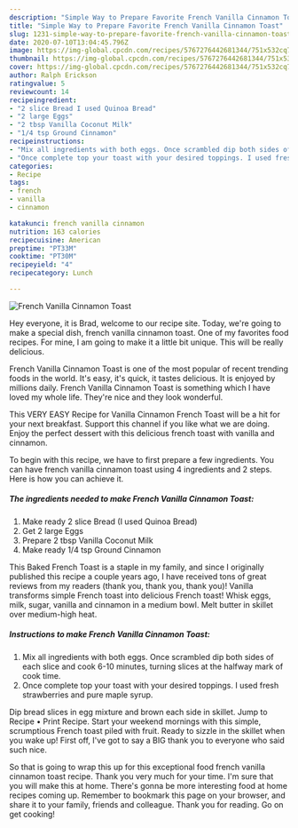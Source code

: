 ```yaml
---
description: "Simple Way to Prepare Favorite French Vanilla Cinnamon Toast"
title: "Simple Way to Prepare Favorite French Vanilla Cinnamon Toast"
slug: 1231-simple-way-to-prepare-favorite-french-vanilla-cinnamon-toast
date: 2020-07-10T13:04:45.796Z
image: https://img-global.cpcdn.com/recipes/5767276442681344/751x532cq70/french-vanilla-cinnamon-toast-recipe-main-photo.jpg
thumbnail: https://img-global.cpcdn.com/recipes/5767276442681344/751x532cq70/french-vanilla-cinnamon-toast-recipe-main-photo.jpg
cover: https://img-global.cpcdn.com/recipes/5767276442681344/751x532cq70/french-vanilla-cinnamon-toast-recipe-main-photo.jpg
author: Ralph Erickson
ratingvalue: 5
reviewcount: 14
recipeingredient:
- "2 slice Bread I used Quinoa Bread"
- "2 large Eggs"
- "2 tbsp Vanilla Coconut Milk"
- "1/4 tsp Ground Cinnamon"
recipeinstructions:
- "Mix all ingredients with both eggs. Once scrambled dip both sides of each slice and cook 6-10 minutes, turning slices at the halfway mark of cook time."
- "Once complete top your toast with your desired toppings. I used fresh strawberries and pure maple syrup."
categories:
- Recipe
tags:
- french
- vanilla
- cinnamon

katakunci: french vanilla cinnamon 
nutrition: 163 calories
recipecuisine: American
preptime: "PT33M"
cooktime: "PT30M"
recipeyield: "4"
recipecategory: Lunch

---
```



![French Vanilla Cinnamon Toast](https://img-global.cpcdn.com/recipes/5767276442681344/751x532cq70/french-vanilla-cinnamon-toast-recipe-main-photo.jpg)

Hey everyone, it is Brad, welcome to our recipe site. Today, we're going to make a special dish, french vanilla cinnamon toast. One of my favorites food recipes. For mine, I am going to make it a little bit unique. This will be really delicious.

French Vanilla Cinnamon Toast is one of the most popular of recent trending foods in the world. It's easy, it's quick, it tastes delicious. It is enjoyed by millions daily. French Vanilla Cinnamon Toast is something which I have loved my whole life. They're nice and they look wonderful.

This VERY EASY Recipe for Vanilla Cinnamon French Toast will be a hit for your next breakfast. Support this channel if you like what we are doing. Enjoy the perfect dessert with this delicious french toast with vanilla and cinnamon.


To begin with this recipe, we have to first prepare a few ingredients. You can have french vanilla cinnamon toast using 4 ingredients and 2 steps. Here is how you can achieve it.

<!--inarticleads1-->

##### The ingredients needed to make French Vanilla Cinnamon Toast:

1. Make ready 2 slice Bread (I used Quinoa Bread)
1. Get 2 large Eggs
1. Prepare 2 tbsp Vanilla Coconut Milk
1. Make ready 1/4 tsp Ground Cinnamon


This Baked French Toast is a staple in my family, and since I originally published this recipe a couple years ago, I have received tons of great reviews from my readers (thank you, thank you, thank you)! Vanilla transforms simple French toast into delicious French toast! Whisk eggs, milk, sugar, vanilla and cinnamon in a medium bowl. Melt butter in skillet over medium-high heat. 

<!--inarticleads2-->

##### Instructions to make French Vanilla Cinnamon Toast:

1. Mix all ingredients with both eggs. Once scrambled dip both sides of each slice and cook 6-10 minutes, turning slices at the halfway mark of cook time.
1. Once complete top your toast with your desired toppings. I used fresh strawberries and pure maple syrup.


Dip bread slices in egg mixture and brown each side in skillet. Jump to Recipe • Print Recipe. Start your weekend mornings with this simple, scrumptious French toast piled with fruit. Ready to sizzle in the skillet when you wake up! First off, I&#39;ve got to say a BIG thank you to everyone who said such nice. 

So that is going to wrap this up for this exceptional food french vanilla cinnamon toast recipe. Thank you very much for your time. I'm sure that you will make this at home. There's gonna be more interesting food at home recipes coming up. Remember to bookmark this page on your browser, and share it to your family, friends and colleague. Thank you for reading. Go on get cooking!
